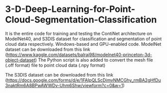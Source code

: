 # 3-D-Deep-Learning-for-Point-Cloud-Segmentation-Classification
It is the entire code for training and testing the ContiNet architecture on ModelNet40, and S3DIS dataset for classification and segmentation of point cloud data respectively.
Windows-based and GPU-enabled code.
ModelNet dataset can be downloaded from this link (https://www.kaggle.com/datasets/balraj98/modelnet40-princeton-3d-object-dataset)
The Python script is also added to convert the mesh file (.off format) file to point cloud data (.npy format) 

The S3DIS dataset can be downloaded from this link (https://docs.google.com/forms/d/e/1FAIpQLScDimvNMCGhy_rmBA2gHfDu3naktRm6A8BPwAWWDv-Uhm6Shw/viewform?c=0&w=1)
